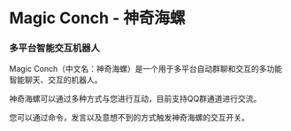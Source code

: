 ﻿# Magic Conch - 神奇海螺

### 多平台智能交互机器人

Magic Conch（中文名：神奇海螺）是一个用于多平台自动群聊和交互的多功能智能聊天、交互的机器人。

神奇海螺可以通过多种方式与您进行互动，目前支持QQ群通道进行交流。

您可以通过命令，发言以及意想不到的方式触发神奇海螺的交互开关。